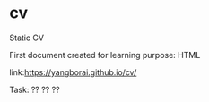 # cv

Static CV 

First document created for learning purpose: HTML

link:https://yangborai.github.io/cv/

Task:
??
??
??
